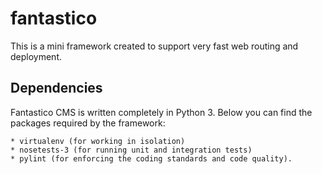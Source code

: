 fantastico
==========

This is a mini framework created to support very fast web routing and deployment.

Dependencies
------------

Fantastico CMS is written completely in Python 3. Below you can find the packages required by the framework:

	* virtualenv (for working in isolation)
	* nosetests-3 (for running unit and integration tests)
	* pylint (for enforcing the coding standards and code quality).
